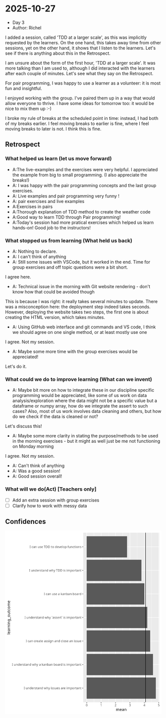 # 2025-10-27

- Day 3
- Author: Richel

I added a session, called 'TDD at a larger scale',
as this was implicitly requested by the learners.
On the one hand, this takes away time from other sessions,
yet on the other hand, it shows that I listen to the learners.
Let's see if there is anything about this in the Retrospect.

I am unsure about the form of the first hour, 'TDD at a larger scale'.
It was more talking than I am used to, although I did
interacted with the learners after each couple of minutes.
Let's see what they say on the Retrospect.

For pair programming, I was happy to use a learner as a volunteer:
it is most fun and insightful.

I enjoyed working with the group. I've paired them up in a way that
would allow everyone to thrive. I have some ideas for tomorrow too:
it would be nice to mix them up :-)

I broke my rule of breaks at the scheduled point in time:
instead, I had
both of my breaks earlier. I feel moving breaks to earlier is fine,
where I feel moving breaks to later is not.
I think this is fine.


## Retrospect

### What helped us learn (let us move forward)

- A:The live-examples and the exercises were very helpful.
  I appreciated the example from big to small programming.
  (I also appreciate the breaks!)
- A: I was happy with the pair programming concepts
  and the last group exercises.
- A: Live examples and pair programming very funny !
- A: pair exercises and live examples
- A:Exercises in pairs
- A:Thorough explanation of TDD method to create the weather code
- A:Good way to learn TDD through Pair programming!
- A:Today's session had more pratical exercises which helped us learn hands-on!
  Good job to the instructors!


### What stopped us from learning (What held us back)

- A: Nothing to declare.
- A: I can't think of anything
- A: Still some issues with VSCode, but it worked in the end.
  Time for group exercises and off topic questions were a bit short.

I agree here.

- A: Technical issue in the morning with Git website rendering -
  don't know how that could be avoided though

This is because I was right: it really takes several minutes to update.
There was a misconception here: the deployment step indeed takes seconds.
However, deploying the website takes two steps, the first one is about creating
the HTML version, which takes minutes.

- A: Using GitHub web interface and git commands and VS code,
  I think we should agree on one single method, or at least mostly use one

I agree. Not my session.

- A: Maybe some more time with the group exercises would be appreciated!

Let's do it.

### What could we do to improve learning (What can we invent)

- A: Maybe bit more on how to integrate these in our discipline specific
  programming would be appreciated, like some of us work on data
  analysis/exploration where the data might not be a specific value but a
  dataframe or numpy array, how do we integrate the assert to such cases?
  Also, most of us work involves data cleaning and others,
  but how do we check if the data is cleaned or not?

Let's discuss this!

- A: Maybe some more clarity in stating the purpose/methods to be used
  in the morning exercises - but it might as well just be me not
  functioning on Monday morning

I agree. Not my session.

- A: Can't think of anything
- A: Was a good session!
- A: Good session overall!

### What will we do(Act) [Teachers only]

- [ ] Add an extra session with group exercises
- [ ] Clarify how to work with messy data

## Confidences

![Average confidences for my learning outcomes](../../evaluations/2025_autumn/20251024_average_confidences_per_question_richel.png)
